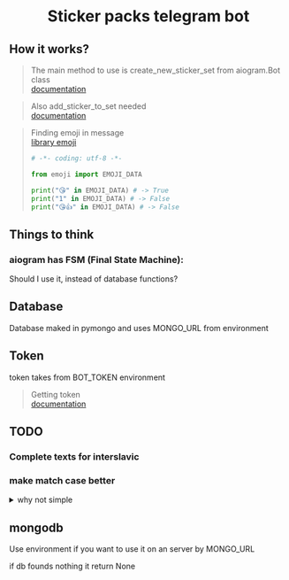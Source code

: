 # <p align="center">Sticker packs telegram bot</p>

## How it works?

> The main method to use is create_new_sticker_set from aiogram.Bot class <br>
> [documentation](https://core.telegram.org/bots/api#createnewstickerset)

> Also add_sticker_to_set needed <br>
> [documentation](https://core.telegram.org/bots/api#addstickertoset)

> Finding emoji in message <br>
> [library emoji](https://pypi.org/project/emoji/)
> ```python
> # -*- coding: utf-8 -*-
>
> from emoji import EMOJI_DATA
>
> print("😘" in EMOJI_DATA) # -> True
> print("1" in EMOJI_DATA) # -> False
> print("😘👍" in EMOJI_DATA) # -> False
> ```

## Things to think

### aiogram has FSM (Final State Machine):

Should I use it, instead of database functions?

## Database

Database maked in pymongo and uses MONGO_URL from environment

## Token

token takes from BOT_TOKEN environment

> Getting token <br>
> [documentation](https://core.telegram.org/api)

## TODO

### Complete texts for interslavic

### make match case better

<details>

<summary>why not simple</summary>

Code example:

```python
l = [1, 2, 3]
i = int(input("Some user input: "))

match i:

    case l[0]:
        "body 1"
    
    case l[0]:
        "body 2"
    
    case l[0]:
        "body 3"
```

Output:

```bash
$ py test.py
  File "%PROJECT_PATH%\test.py", line 6
    case l[0]:
          ^
SyntaxError: expected ':'
```

Also:

```bash
$ py main.py
Traceback (most recent call last):
  File "%PROJECT_PATH%\main.py", line 1, in <module>
    import templates.bot
  File "%PROJECT_PATH%\templates\bot.py", line 57
    case join_btn_en | join_btn_ua:
         ^^^^^^^^^^^
SyntaxError: name capture 'join_btn_en' makes remaining patterns unreachable
```
</details>

## mongodb

Use environment if you want to use it on an server by MONGO_URL

if db founds nothing it return None